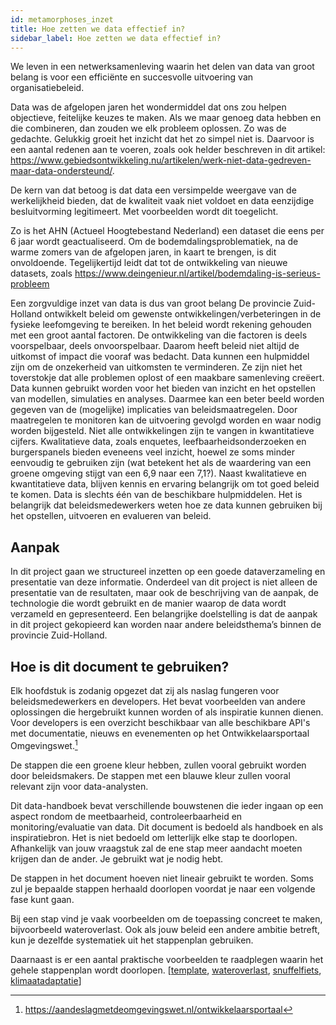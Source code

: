 ```yaml
---
id: metamorphoses_inzet
title: Hoe zetten we data effectief in?
sidebar_label: Hoe zetten we data effectief in?
---
```


We leven in een netwerksamenleving waarin het delen van data van groot belang is voor een efficiënte en succesvolle uitvoering van organisatiebeleid.

Data was de afgelopen jaren het wondermiddel dat ons zou helpen objectieve, feitelijke keuzes te maken. Als we maar genoeg data hebben en die combineren, dan zouden we elk probleem oplossen. Zo was de gedachte. Gelukkig groeit het inzicht dat het zo simpel niet is. Daarvoor is een aantal redenen aan te voeren, zoals ook helder beschreven in dit artikel: https://www.gebiedsontwikkeling.nu/artikelen/werk-niet-data-gedreven-maar-data-ondersteund/.

De kern van dat betoog is dat data een versimpelde weergave van de werkelijkheid bieden, dat de kwaliteit vaak niet voldoet en data eenzijdige besluitvorming legitimeert. Met voorbeelden wordt dit toegelicht.

Zo is het AHN (Actueel Hoogtebestand Nederland) een dataset die eens per 6 jaar wordt geactualiseerd. Om de bodemdalingsproblematiek, na de warme zomers van de afgelopen jaren, in kaart te brengen, is dit onvoldoende. Tegelijkertijd leidt dat tot de ontwikkeling van nieuwe datasets, zoals https://www.deingenieur.nl/artikel/bodemdaling-is-serieus-probleem

Een zorgvuldige inzet van data is dus van groot belang
De provincie Zuid-Holland ontwikkelt beleid om gewenste ontwikkelingen/verbeteringen in de fysieke leefomgeving te bereiken. In het beleid wordt rekening gehouden met een groot aantal factoren. De ontwikkeling van die factoren is deels voorspelbaar, deels onvoorspelbaar. Daarom heeft beleid niet altijd de uitkomst of impact die vooraf was bedacht. Data kunnen een hulpmiddel zijn om de onzekerheid van uitkomsten te verminderen. Ze zijn niet het toverstokje dat alle problemen oplost of een maakbare samenleving creëert. Data kunnen gebruikt worden voor het bieden van inzicht en het opstellen van modellen, simulaties en analyses. Daarmee kan een beter beeld worden gegeven van de (mogelijke) implicaties van beleidsmaatregelen. Door maatregelen te monitoren kan de uitvoering gevolgd worden en waar nodig worden bijgesteld.
Niet alle ontwikkelingen zijn te vangen in kwantitatieve cijfers. Kwalitatieve data, zoals enquetes, leefbaarheidsonderzoeken en burgerspanels bieden eveneens veel inzicht, hoewel ze soms minder eenvoudig te gebruiken zijn (wat betekent het als de waardering van een groene omgeving stijgt van een 6,9 naar een 7,1?). Naast kwalitatieve en kwantitatieve data, blijven kennis en ervaring belangrijk om tot goed beleid te komen. Data is slechts één van de beschikbare hulpmiddelen. 
Het is belangrijk dat beleidsmedewerkers weten hoe ze data kunnen gebruiken bij het opstellen, uitvoeren en evalueren van beleid.

## Aanpak
In dit project gaan we structureel inzetten op een goede dataverzameling en presentatie van deze informatie. Onderdeel van dit project is niet alleen de presentatie van de resultaten, maar ook de beschrijving van de aanpak, de technologie die wordt gebruikt en de manier waarop de data wordt verzameld en gepresenteerd. Een belangrijke doelstelling is dat de aanpak in dit project gekopieerd kan worden naar andere beleidsthema’s binnen de provincie Zuid-Holland. 

## Hoe is dit document te gebruiken?
Elk hoofdstuk is zodanig opgezet dat zij als naslag fungeren voor beleidsmedewerkers en developers. Het bevat voorbeelden van andere oplossingen die hergebruikt kunnen worden of als inspiratie kunnen dienen.
Voor developers is een overzicht beschikbaar van alle beschikbare API's met documentatie, nieuws en evenementen op het Ontwikkelaarsportaal Omgevingswet.[^1]

[^1]: https://aandeslagmetdeomgevingswet.nl/ontwikkelaarsportaal

De stappen die een groene kleur hebben, zullen vooral gebruikt worden door beleidsmakers. De stappen met een blauwe kleur zullen vooral relevant zijn voor data-analysten. 

Dit data-handboek bevat verschillende bouwstenen die ieder ingaan op een aspect rondom de meetbaarheid, controleerbaarheid en monitoring/evaluatie van data.
Dit document is bedoeld als handboek en als inspiratiebron. Het is niet bedoeld om letterlijk elke stap te doorlopen. Afhankelijk van jouw vraagstuk zal de ene stap meer aandacht moeten krijgen dan de ander. Je gebruikt wat je nodig hebt. 

De stappen in het document hoeven niet lineair gebruikt te worden. Soms zul je bepaalde stappen herhaald doorlopen voordat je naar een volgende fase kunt gaan.

Bij een stap vind je vaak voorbeelden om de toepassing concreet te maken, bijvoorbeeld wateroverlast. Ook als jouw beleid een andere ambitie betreft, kun je dezelfde systematiek uit het stappenplan gebruiken.

Daarnaast is er een aantal praktische voorbeelden te raadplegen waarin het gehele stappenplan wordt doorlopen. [[template](Voorbeelden/template.md), [wateroverlast](Voorbeelden/wateroverlast.md), [snuffelfiets](Voorbeelden/snuffelfiets.md), [klimaatadaptatie](Voorbeelden/klimaatadaptatie.md)]
